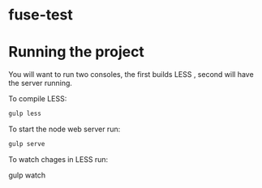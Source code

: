 # fuse-test

# Running the project

You will want to run two consoles, the first builds LESS , second will have the server running.

To compile LESS:

```bash
gulp less
```

To start the node web server run:

```bash
gulp serve
```

To watch chages in LESS run:

gulp watch
```
